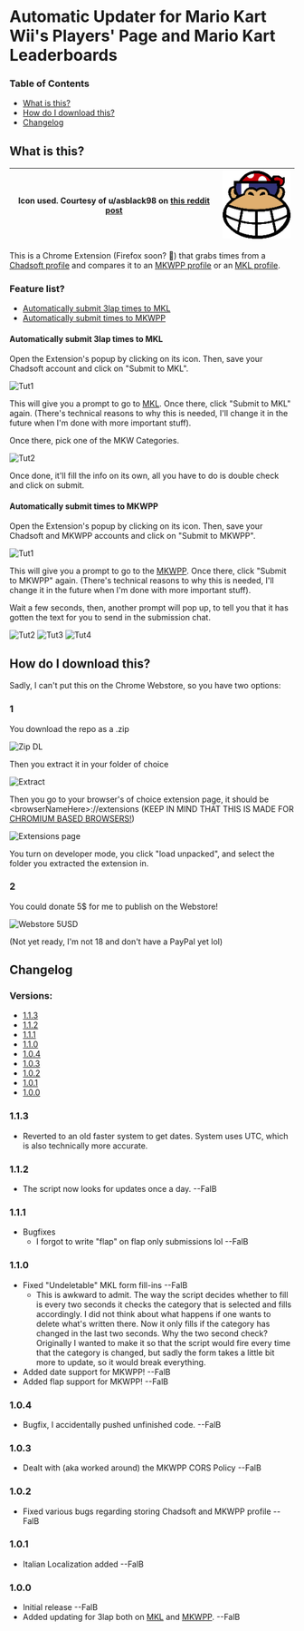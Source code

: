 # Automatic Updater for Mario Kart Wii's Players' Page and Mario Kart Leaderboards

### Table of Contents
* [What is this?](#what-is-this)
* [How do I download this?](#how-do-i-download-this)
* [Changelog](#changelog)


## What is this?
| Icon used. Courtesy of u/asblack98 on [this reddit post](https://www.reddit.com/r/MarioKartWii/comments/s41kw9/funky_kong_stadium_logo_remade/) | [![Logo](https://github.com/FallBackITA27/Auto-Updater-MKL-MKWPP/blob/main/images/128p_icon.png?raw=true)](https://github.com/FallBackITA27/Auto-Updater-MKL-MKWPP) |
|-|-|

This is a Chrome Extension (Firefox soon? 👀) that grabs times from a [Chadsoft profile](https://www.chadsoft.co.uk/time-trials/players/1F/7B7D3331A3A008.html#sort-by-date) and compares it to an [MKWPP profile](https://www.mariokart64.com/mkw/profile.php) or an [MKL profile](https://www.mkleaderboards.com/mkw/players/2450).
### Feature list?
* [Automatically submit 3lap times to MKL](#automatically-submit-3lap-times-to-mkl)
* [Automatically submit times to MKWPP](#automatically-submit-times-to-mkwpp)

#### Automatically submit 3lap times to MKL
Open the Extension's popup by clicking on its icon. Then, save your Chadsoft account and click on "Submit to MKL".

![Tut1](https://i.imgur.com/Zw9bVHl.png)

This will give you a prompt to go to [MKL](https://mariokartleaderboards.com/). Once there, click "Submit to MKL" again. (There's technical reasons to why this is needed, I'll change it in the future when I'm done with more important stuff).

Once there, pick one of the MKW Categories.

![Tut2](https://i.imgur.com/84MNcJP.png)

Once done, it'll fill the info on its own, all you have to do is double check and click on submit.

#### Automatically submit times to MKWPP
Open the Extension's popup by clicking on its icon. Then, save your Chadsoft and MKWPP accounts and click on "Submit to MKWPP".

![Tut1](https://i.imgur.com/YfTaazV.png)

This will give you a prompt to go to the [MKWPP](https://mariokart64.com/mkw). Once there, click "Submit to MKWPP" again. (There's technical reasons to why this is needed, I'll change it in the future when I'm done with more important stuff).

Wait a few seconds, then, another prompt will pop up, to tell you that it has gotten the text for you to send in the submission chat.

![Tut2](https://i.imgur.com/kXaIUho.png) ![Tut3](https://i.imgur.com/3sTFS1R.png) ![Tut4](https://i.imgur.com/RbdiL8D.png)


## How do I download this?
Sadly, I can't put this on the Chrome Webstore, so you have two options:
### 1
You download the repo as a .zip

![Zip DL](https://i.imgur.com/b3VwKA8.png)

Then you extract it in your folder of choice

![Extract](https://i.imgur.com/CgfAhS7.png)

Then you go to your browser's of choice extension page, it should be \<browserNameHere\>://extensions (KEEP IN MIND THAT THIS IS MADE FOR [CHROMIUM BASED BROWSERS!](https://en.wikipedia.org/wiki/Chromium_(web_browser)#Browsers_based_on_Chromium))

![Extensions page](https://i.imgur.com/5ziR16P.png)

You turn on developer mode, you click "load unpacked", and select the folder you extracted the extension in.

### 2
You could donate 5$ for me to publish on the Webstore!

![Webstore 5USD](https://i.imgur.com/16XErKN.png)

(Not yet ready, I'm not 18 and don't have a PayPal yet lol)

## Changelog

### Versions:
* [1.1.3](#113)
* [1.1.2](#112)
* [1.1.1](#111)
* [1.1.0](#110)
* [1.0.4](#104)
* [1.0.3](#103)
* [1.0.2](#102)
* [1.0.1](#101)
* [1.0.0](#100)

### 1.1.3
* Reverted to an old faster system to get dates. System uses UTC, which is also technically more accurate.
### 1.1.2
* The script now looks for updates once a day. --FalB
### 1.1.1
* Bugfixes
    * I forgot to write "flap" on flap only submissions lol --FalB
### 1.1.0
* Fixed "Undeletable" MKL form fill-ins --FalB
    * This is awkward to admit. The way the script decides whether to fill is every two seconds it checks the category that is selected and fills accordingly. I did not think about what happens if one wants to delete what's written there. Now it only fills if the category has changed in the last two seconds. Why the two second check? Originally I wanted to make it so that the script would fire every time that the category is changed, but sadly the form takes a little bit more to update, so it would break everything.
* Added date support for MKWPP! --FalB
* Added flap support for MKWPP! --FalB
### 1.0.4
* Bugfix, I accidentally pushed unfinished code. --FalB
### 1.0.3
* Dealt with (aka worked around) the MKWPP CORS Policy --FalB
### 1.0.2
* Fixed various bugs regarding storing Chadsoft and MKWPP profile --FalB
### 1.0.1
* Italian Localization added --FalB
### 1.0.0
* Initial release --FalB
* Added updating for 3lap both on [MKL](#automatically-submit-3lap-times-to-mkl) and [MKWPP](#automatically-submit-times-to-mkwpp). --FalB
